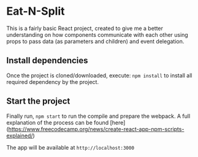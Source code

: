 # Eat-N-Split

This is a fairly basic React project, created to give me a better understanding on how components communicate with each other using props to pass data (as parameters and children) and event delegation.

## Install dependencies

Once the project is cloned/downloaded, execute: `npm install` to install all required dependency by the project.

## Start the project

Finally run, `npm start` to run the compile and prepare the webpack. A full explanation of the process can be found [here] (https://www.freecodecamp.org/news/create-react-app-npm-scripts-explained/)

The app will be available at `http://localhost:3000`
